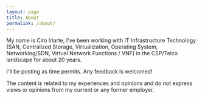 ```yaml
---
layout: page
title: About
permalink: /about/
---
```


My name is Ciro Iriarte, I've been working with IT Infrastructure Technology (SAN, Centralized Storage, Virtualization, Operating System, Networking/SDN, Virtual Network Functions / VNF) in the CSP/Telco landscape for about 20 years. 

I'll be posting as time permits. Any feedback is welcomed!

The content is related to my experiences and opinions and do not express views or opinions from my current or any former employer.